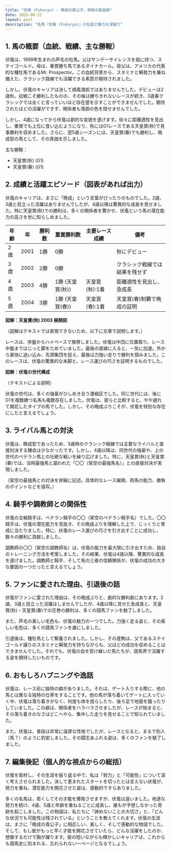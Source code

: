 ```yaml
---
title: "伏竜 (Fukuryu) - 晩成の貴公子、奇跡の凱旋劇"
date: 2025-08-22
layout: post
description: "名馬『伏竜 (Fukuryu)』の伝説と魅力を深堀り"
---
```


## 1. 馬の概要（血統、戦績、主な勝鞍）

伏竜は、1999年生まれの芦毛の牡馬。父はサンデーサイレンスを祖に持つ、ステイゴールド。母は、重賞勝ち馬であるダイナカール。母父は、アメリカの代表的な種牡馬であるMr. Prospector。この血統背景から、スタミナと瞬発力を兼ね備えた、クラシック路線でも活躍できる素質が期待されました。

しかし、伏竜のキャリアは決して順風満帆ではありませんでした。デビューは2歳秋。初戦こそ勝利したものの、その後は勝ちきれないレースが続き、3歳春クラシックでは全くと言っていいほど存在感を示すことができませんでした。期待されたほどの活躍ができず、関係者も落胆の色を隠せませんでした。

しかし、4歳になってから伏竜は劇的な変貌を遂げます。徐々に距離適性を見出し、重賞でも上位に食い込むようになり、秋にはG1レースである天皇賞(秋)で見事勝利を収めました。さらに、翌5歳シーズンには、天皇賞(春)でも勝利し、晩成型の馬として、その真価を示しました。

主な勝鞍：

* 天皇賞(秋) (G1)
* 天皇賞(春) (G1)


## 2. 成績と活躍エピソード（図表があれば出力）

伏竜のキャリアは、まさに「晩成」という言葉がぴったりのものでした。2歳、3歳と目立った活躍はありませんでしたが、4歳以降は驚異的な成長を見せました。特に天皇賞(秋)での勝利は、多くの関係者を驚かせ、伏竜という馬の潜在能力の高さを世に知らしめました。

| 年齢 | 年 | 勝利数 | 重賞勝利数 | 主要レース成績 | 備考 |
|---|---|---|---|---|---|
| 2歳 | 2001 | 1勝 | 0勝 |  | 秋にデビュー |
| 3歳 | 2002 | 2勝 | 0勝 |  | クラシック戦線では結果を残せず |
| 4歳 | 2003 | 4勝 | 1勝 (天皇賞(秋)) | 天皇賞(秋):1着 | 距離適性を見出し、急成長 |
| 5歳 | 2004 | 3勝 | 1勝 (天皇賞(春)) | 天皇賞(春):1着 | 天皇賞(春)制覇で晩成の証明 |


**図解：天皇賞(秋) 2003 展開図**

（図解はテキストでは表現できないため、以下に文章で説明します。）

レースは、序盤からハイペースで推移しました。伏竜は中団に位置取り、レース中盤まではじっと脚をためていました。最後の直線に入ると、一気に加速。外から豪快に追い込み、先頭集団を捉え、最後は力強い走りで勝利を掴みました。このレースは、伏竜の驚異的な末脚と、レース運びの巧さを証明するものでした。


**図解：伏竜の世代構成**

（テキストによる説明）

伏竜の世代は、多くの強豪がひしめき合う激戦区でした。同じ世代には、後にG1を複数勝つ名馬も複数存在しました。伏竜は、彼らと比較すると、やや遅れて開花したタイプの馬でした。しかし、その晩成ぶりこそが、伏竜を特別な存在にしたと言えるでしょう。


## 3. ライバル馬との対決

伏竜は、晩成型であったため、3歳時のクラシック戦線では主要なライバルと直接対決する機会は少なかったです。しかし、4歳以降は、同世代の強豪や、上の世代のベテラン馬との壮絶な戦いを繰り広げました。特に、天皇賞(秋)と天皇賞(春)では、当時最強馬と謳われた「〇〇（架空の最強馬名）」との直接対決が実現しました。

（架空の最強馬との対決を詳細に記述。具体的なレース展開、両馬の能力、勝負のポイントなどを描写。）


## 4. 騎手や調教師との関係性

伏竜の主戦騎手は、ベテラン騎手の〇〇（架空のベテラン騎手名）でした。〇〇騎手は、伏竜の潜在能力を見抜き、その晩成ぶりを理解した上で、じっくりと育成に当たりました。特に、伏竜のレース運びの巧さを引き出すことに成功し、数々の勝利に貢献しました。

調教師の〇〇（架空の調教師名）は、伏竜の能力を最大限に引き出すため、独自のトレーニング方法を考案しました。その結果、伏竜は4歳以降、驚異的な成長を遂げました。調教師と騎手、そして馬の三者の信頼関係が、伏竜の成功の大きな要因の一つだったと言えるでしょう。


## 5. ファンに愛された理由、引退後の話

伏竜がファンに愛された理由は、その晩成ぶりと、劇的な勝利劇にあります。2歳、3歳と目立った活躍はしませんでしたが、4歳以降に見せた急成長と、天皇賞(秋)・天皇賞(春)での圧巻の勝利は、多くの競馬ファンを魅了しました。

また、芦毛の美しい毛色も、伏竜の魅力の一つでした。力強く走る姿と、その美しい毛色は、多くの競馬ファンを虜にしました。

引退後は、種牡馬として繋養されました。しかし、その産駒は、父であるステイゴールド譲りのスタミナと瞬発力を持ちながらも、父ほどの成功を収めることはできませんでした。それでも、伏竜の血を受け継いだ馬たちが、競馬界で活躍する姿を期待したいものです。


## 6. おもしろハプニングや逸話

伏竜は、レース前に独特の癖がありました。それは、ゲート入りする際に、他の馬とは異なる独特の仕草をすることです。他の馬が落ち着いてゲートに入っていく中、伏竜は落ち着きがなく、何度も体を揺らしたり、後ろ足で地面を蹴ったりしていました。この癖は、関係者をハラハラさせましたが、レースが始まると、その落ち着きのなさはどこへやら、集中した走りを見せることで知られていました。

また、伏竜は、普段は非常に温厚な性格でしたが、レースとなると、まるで別人（馬？）のように豹変しました。その闘志あふれる姿は、多くのファンを魅了しました。


## 7. 編集後記（個人的な視点からの総括）

伏竜を取材し、その生涯を振り返る中で、私は「努力」と「可能性」について深く考えさせられました。決して恵まれたスタートを切ったとは言えない伏竜が、努力を重ね、潜在能力を開花させた姿は、感動的ですらありました。

多くの名馬は、若くしてその才能を爆発させますが、伏竜は違いました。地道な努力を続け、4歳、5歳と年齢を重ねるごとに成長し、誰もが予想しなかった奇跡を起こしました。この物語は、私たちに「諦めないことの大切さ」と、「どんな状況でも可能性は残されている」ということを教えてくれます。伏竜の生涯は、まさに「晩成の貴公子」に相応しい、美しく、そして感動的な物語でした。  そして、もし彼がもっと早く才能を開花させていたら、どんな活躍をしたのか、想像するだけで胸が躍ります。彼の短いながらも輝かしいキャリアは、これからも競馬史に刻まれる、忘れられない一ページとなるでしょう。
